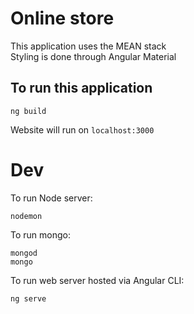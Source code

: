 # Online store

This application uses the MEAN stack
<br>
Styling is done through Angular Material

## To run this application
```
ng build
```
Website will run on ```localhost:3000```

# Dev

To run Node server:
```
nodemon
```
To run mongo:
```
mongod
mongo
```
To run web server hosted via Angular CLI:
```
ng serve
```